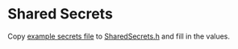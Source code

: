 # Shared Secrets
Copy [example secrets file](src/SharedSecrets.h.example)
to [SharedSecrets.h](src/SharedSecrets.h) and fill in the values.
